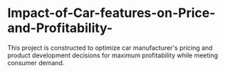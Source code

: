 # Impact-of-Car-features-on-Price-and-Profitability-
This project is constructed  to optimize car manufacturer's pricing and product development decisions for maximum profitability while meeting consumer demand. 
